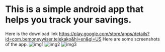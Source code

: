 # This is a simple android app that helps you track your savings. 
Here is the download link https://play.google.com/store/apps/details?id=com.bemoneywiser.telekako&hl=en&gl=US
Here are some screenshots of the app.
![img1](https://user-images.githubusercontent.com/47685927/194067174-526f776d-f865-459f-a48f-ec38cc74c3e0.PNG)
![img2](https://user-images.githubusercontent.com/47685927/194067189-6a7bda5b-10c0-45eb-afac-87d982ff6fe2.PNG)
![img3](https://user-images.githubusercontent.com/47685927/194067197-635a2d62-acdc-494a-89ed-ba687c36bb48.PNG)
